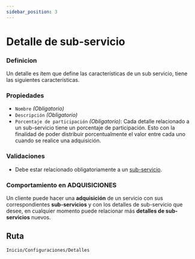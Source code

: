 ```yaml
---
sidebar_position: 3
---
```


# Detalle de sub-servicio

### Definicion
Un detalle es ítem que define las características de un sub servicio, tiene las siguientes características.

### Propiedades
- `Nombre` *(Obligatorio)*
- `Descripción` *(Obligatorio)*
- `Porcentaje de participación` *(Obligatorio)*: Cada detalle relacionado a un sub-servicio tiene un porcentaje de participación. Esto con la finalidad de poder distribuir porcentualmente el valor entre cada uno cuando se realice una adquisición.

### Validaciones

- Debe estar relacionado obligatoriamente a un [sub-servicio](./subService).

### Comportamiento en ADQUISICIONES
Un cliente puede hacer una **adquisición** de un servicio con sus correspondientes **sub-servicios** y con los detalles de sub-servicio que desee, en cualquier momento puede relacionar más **detalles de sub-servicios** nuevos.

## Ruta
`Inicio/Configuraciones/Detalles`